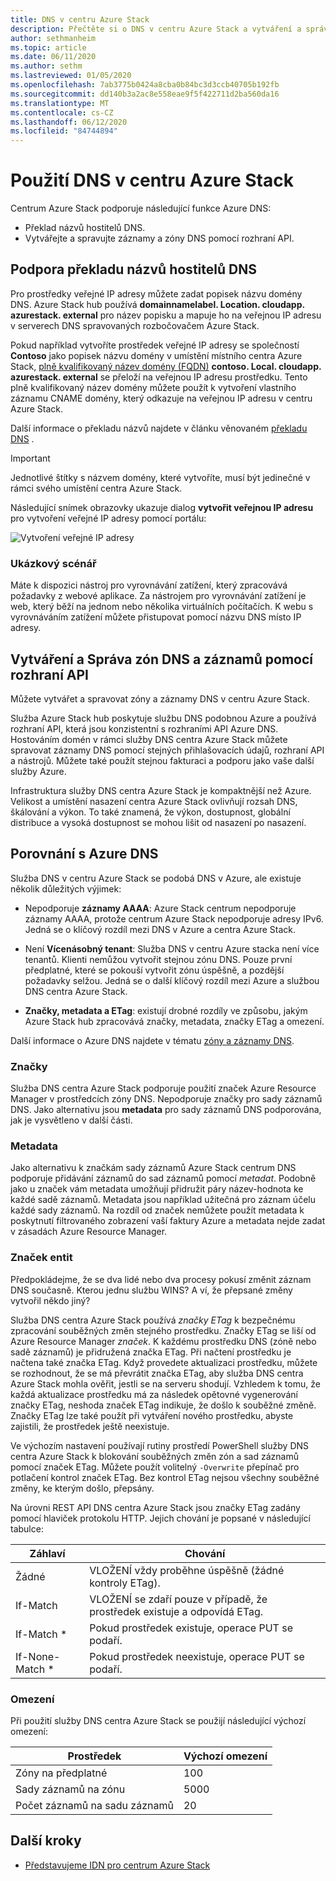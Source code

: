 ```yaml
---
title: DNS v centru Azure Stack
description: Přečtěte si o DNS v centru Azure Stack a vytváření a správě zón DNS.
author: sethmanheim
ms.topic: article
ms.date: 06/11/2020
ms.author: sethm
ms.lastreviewed: 01/05/2020
ms.openlocfilehash: 7ab3775b0424a8cba0b84bc3d3ccb40705b192fb
ms.sourcegitcommit: dd140b3a2ac8e558eae9f5f422711d2ba560da16
ms.translationtype: MT
ms.contentlocale: cs-CZ
ms.lasthandoff: 06/12/2020
ms.locfileid: "84744894"
---
```

# <a name="use-dns-in-azure-stack-hub"></a>Použití DNS v centru Azure Stack

Centrum Azure Stack podporuje následující funkce Azure DNS:

* Překlad názvů hostitelů DNS.
* Vytvářejte a spravujte záznamy a zóny DNS pomocí rozhraní API.

## <a name="support-for-dns-hostname-resolution"></a>Podpora překladu názvů hostitelů DNS

Pro prostředky veřejné IP adresy můžete zadat popisek názvu domény DNS. Azure Stack hub používá **domainnamelabel. Location. cloudapp. azurestack. external** pro název popisku a mapuje ho na veřejnou IP adresu v serverech DNS spravovaných rozbočovačem Azure Stack.

Pokud například vytvoříte prostředek veřejné IP adresy se společností **Contoso** jako popisek názvu domény v umístění místního centra Azure Stack, [plně kvalifikovaný název domény (FQDN)](https://en.wikipedia.org/wiki/Fully_qualified_domain_name) **contoso. Local. cloudapp. azurestack. external** se přeloží na veřejnou IP adresu prostředku. Tento plně kvalifikovaný název domény můžete použít k vytvoření vlastního záznamu CNAME domény, který odkazuje na veřejnou IP adresu v centru Azure Stack.

Další informace o překladu názvů najdete v článku věnovaném [překladu DNS](/azure/dns/dns-for-azure-services?toc=%2fazure%2fvirtual-machines%2fwindows%2ftoc.json) .

> [!IMPORTANT]
> Jednotlivé štítky s názvem domény, které vytvoříte, musí být jedinečné v rámci svého umístění centra Azure Stack.

Následující snímek obrazovky ukazuje dialog **vytvořit veřejnou IP adresu** pro vytvoření veřejné IP adresy pomocí portálu:

![Vytvoření veřejné IP adresy](media/azure-stack-dns/image01.png)

### <a name="example-scenario"></a>Ukázkový scénář

Máte k dispozici nástroj pro vyrovnávání zatížení, který zpracovává požadavky z webové aplikace. Za nástrojem pro vyrovnávání zatížení je web, který běží na jednom nebo několika virtuálních počítačích. K webu s vyrovnáváním zatížení můžete přistupovat pomocí názvu DNS místo IP adresy.

## <a name="create-and-manage-dns-zones-and-records-using-the-apis"></a>Vytváření a Správa zón DNS a záznamů pomocí rozhraní API

Můžete vytvářet a spravovat zóny a záznamy DNS v centru Azure Stack.

Služba Azure Stack hub poskytuje službu DNS podobnou Azure a používá rozhraní API, která jsou konzistentní s rozhraními API Azure DNS. Hostováním domén v rámci služby DNS centra Azure Stack můžete spravovat záznamy DNS pomocí stejných přihlašovacích údajů, rozhraní API a nástrojů. Můžete také použít stejnou fakturaci a podporu jako vaše další služby Azure.

Infrastruktura služby DNS centra Azure Stack je kompaktnější než Azure. Velikost a umístění nasazení centra Azure Stack ovlivňují rozsah DNS, škálování a výkon. To také znamená, že výkon, dostupnost, globální distribuce a vysoká dostupnost se mohou lišit od nasazení po nasazení.

## <a name="comparison-with-azure-dns"></a>Porovnání s Azure DNS

Služba DNS v centru Azure Stack se podobá DNS v Azure, ale existuje několik důležitých výjimek:

* Nepodporuje **záznamy AAAA**: Azure Stack centrum nepodporuje záznamy AAAA, protože centrum Azure Stack nepodporuje adresy IPv6. Jedná se o klíčový rozdíl mezi DNS v Azure a centra Azure Stack.

* Není **Vícenásobný tenant**: Služba DNS v centru Azure stacka není více tenantů. Klienti nemůžou vytvořit stejnou zónu DNS. Pouze první předplatné, které se pokouší vytvořit zónu úspěšně, a pozdější požadavky selžou. Jedná se o další klíčový rozdíl mezi Azure a službou DNS centra Azure Stack.

* **Značky, metadata a ETag**: existují drobné rozdíly ve způsobu, jakým Azure Stack hub zpracovává značky, metadata, značky ETag a omezení.

Další informace o Azure DNS najdete v tématu [zóny a záznamy DNS](/azure/dns/dns-zones-records).

### <a name="tags"></a>Značky

Služba DNS centra Azure Stack podporuje použití značek Azure Resource Manager v prostředcích zóny DNS. Nepodporuje značky pro sady záznamů DNS. Jako alternativu jsou **metadata** pro sady záznamů DNS podporována, jak je vysvětleno v další části.

### <a name="metadata"></a>Metadata

Jako alternativu k značkám sady záznamů Azure Stack centrum DNS podporuje přidávání záznamů do sad záznamů pomocí *metadat*. Podobně jako u značek vám metadata umožňují přidružit páry název-hodnota ke každé sadě záznamů. Metadata jsou například užitečná pro záznam účelu každé sady záznamů. Na rozdíl od značek nemůžete použít metadata k poskytnutí filtrovaného zobrazení vaší faktury Azure a metadata nejde zadat v zásadách Azure Resource Manager.

### <a name="etags"></a>Značek entit

Předpokládejme, že se dva lidé nebo dva procesy pokusí změnit záznam DNS současně. Kterou jednu službu WINS? A ví, že přepsané změny vytvořil někdo jiný?

Služba DNS centra Azure Stack používá *značky ETag* k bezpečnému zpracování souběžných změn stejného prostředku. Značky ETag se liší od Azure Resource Manager *značek*. K každému prostředku DNS (zóně nebo sadě záznamů) je přidružená značka ETag. Při načtení prostředku je načtena také značka ETag. Když provedete aktualizaci prostředku, můžete se rozhodnout, že se má převrátit značka ETag, aby služba DNS centra Azure Stack mohla ověřit, jestli se na serveru shodují. Vzhledem k tomu, že každá aktualizace prostředku má za následek opětovné vygenerování značky ETag, neshoda značek ETag indikuje, že došlo k souběžné změně. Značky ETag lze také použít při vytváření nového prostředku, abyste zajistili, že prostředek ještě neexistuje.

Ve výchozím nastavení používají rutiny prostředí PowerShell služby DNS centra Azure Stack k blokování souběžných změn zón a sad záznamů pomocí značek ETag. Můžete použít volitelný `-Overwrite` přepínač pro potlačení kontrol značek ETag. Bez kontrol ETag nejsou všechny souběžné změny, ke kterým došlo, přepsány.

Na úrovni REST API DNS centra Azure Stack jsou značky ETag zadány pomocí hlaviček protokolu HTTP. Jejich chování je popsané v následující tabulce:

| Záhlaví | Chování|
|--------|---------|
| Žádné   | VLOŽENÍ vždy proběhne úspěšně (žádné kontroly ETag).|
| If-Match| VLOŽENÍ se zdaří pouze v případě, že prostředek existuje a odpovídá ETag.|
| If-Match *| Pokud prostředek existuje, operace PUT se podaří.|
| If-None-Match *| Pokud prostředek neexistuje, operace PUT se podaří.|

### <a name="limits"></a>Omezení

Při použití služby DNS centra Azure Stack se použijí následující výchozí omezení:

| Prostředek| Výchozí omezení|
|---------|--------------|
| Zóny na předplatné| 100|
| Sady záznamů na zónu| 5000|
| Počet záznamů na sadu záznamů| 20|

## <a name="next-steps"></a>Další kroky

* [Představujeme IDN pro centrum Azure Stack](azure-stack-understanding-dns.md)
